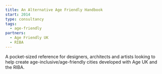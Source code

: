 ```yaml
---
title: An Alternative Age Friendly Handbook
start: 2014
type: consultancy
tags:
  - age-friendly
partners:
  - Age Friendly UK
  - RIBA
---
```


A pocket-sized reference for designers, architects and artists looking to help create age-inclusive/age-friendly cities developed with Age UK and the RIBA.
